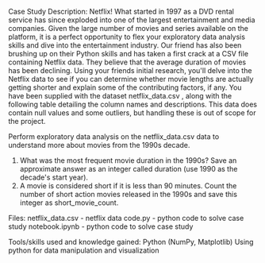 Case Study Description:
Netflix! What started in 1997 as a DVD rental service has since exploded into one of the largest entertainment and media companies.
Given the large number of movies and series available on the platform, it is a perfect opportunity to flex your exploratory data analysis skills and dive into the entertainment industry. Our friend has also been brushing up on their Python skills and has taken a first crack at a CSV file containing Netflix data. They believe that the average duration of movies has been declining. Using your friends initial research, you'll delve into the Netflix data to see if you can determine whether movie lengths are actually getting shorter and explain some of the contributing factors, if any.
You have been supplied with the dataset netflix_data.csv , along with the following table detailing the column names and descriptions. This data does contain null values and some outliers, but handling these is out of scope for the project.


Perform exploratory data analysis on the netflix_data.csv data to understand more about movies from the 1990s decade.
1. What was the most frequent movie duration in the 1990s? Save an approximate answer as an integer called duration (use 1990 as the decade's start year).
2. A movie is considered short if it is less than 90 minutes. Count the number of short action movies released in the 1990s and save this integer as short_movie_count.


Files:
netflix_data.csv - netflix data
code.py - python code to solve case study
notebook.ipynb - python code to solve case study

Tools/skills used and knowledge gained:
Python (NumPy, Matplotlib)
Using python for data manipulation and visualization
